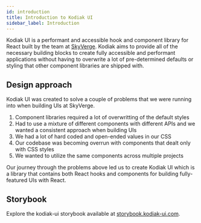 ```yaml
---
id: introduction
title: Introduction to Kodiak UI
sidebar_label: Introduction
---
```


Kodiak UI is a performant and accessible hook and component library for React built by the team at [SkyVerge](https://skyverge.com). Kodiak aims to provide all of the necessary building blocks to create fully accessible and performant applications without having to overwrite a lot of pre-determined defaults or styling that other component libraries are shipped with.

## Design approach

Kodiak UI was created to solve a couple of problems that we were running into when building UIs at SkyVerge.

1. Component libraries required a lot of overwritting of the default styles
2. Had to use a mixture of different components with different APIs and we wanted a consistent approach when building UIs
3. We had a lot of hard coded and open-ended values in our CSS
4. Our codebase was becoming overrun with components that dealt only with CSS styles
5. We wanted to utilize the same components across multiple projects

Our journey through the problems above led us to create Kodiak UI which is a library that contains both React hooks and components for building fully-featured UIs with React.

## Storybook

Explore the kodiak-ui storybook available at [storybook.kodiak-ui.com](http://storybook.kodiak-ui.com/).
